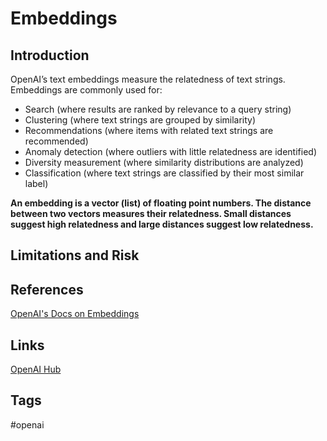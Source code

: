 # Embeddings

## Introduction
OpenAI’s text embeddings measure the relatedness of text strings. Embeddings are commonly used for:

* Search (where results are ranked by relevance to a query string)
* Clustering (where text strings are grouped by similarity)
* Recommendations (where items with related text strings are recommended)
* Anomaly detection (where outliers with little relatedness are identified)
* Diversity measurement (where similarity distributions are analyzed)
* Classification (where text strings are classified by their most similar label)

**An embedding is a vector (list) of floating point numbers. The distance between two vectors measures their relatedness. Small distances suggest high relatedness and large distances suggest low relatedness.**  

## Limitations and Risk

## References
[OpenAI's Docs on Embeddings](https://platform.openai.com/docs/guides/embeddings)  

## Links
[OpenAI Hub](../202304140429)

## Tags
#openai
